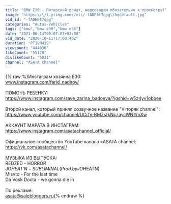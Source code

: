 ```yaml
---
title: "BMW E30 - Питерский дрифт, мерсоводам обязательно к просмотру!"
image: "https:\/\/i.ytimg.com\/vi\/-fADE6t7qpg\/hqdefault.jpg"
vid_id: "-fADE6t7qpg"
categories: "Autos-Vehicles"
tags: ["bmw","bmw e30","bmw e36"]
date: "2021-06-14T09:07:07+03:00"
vid_date: "2020-10-11T17:00:40Z"
duration: "PT18M41S"
viewcount: "444036"
likeCount: "55178"
dislikeCount: "5031"
channel: "ASATA channel"
---
```

{% raw %}Инстаграм хозяина E30:<br />www.instagram.com/farid_nadirov/<br /><br />ПОМОЧЬ РЕБЕНКУ: <br /><a rel="nofollow" target="blank" href="https://www.instagram.com/save_zarina_badoeva/?igshid=w5z4yv1obbee">https://www.instagram.com/save_zarina_badoeva/?igshid=w5z4yv1obbee</a><br /><br />Второй канал, который принял созвучное название &quot;V-торяк channel&quot;:<br /><a rel="nofollow" target="blank" href="https://www.youtube.com/channel/UCrfy-BMZsfkNczaycWNYmXw">https://www.youtube.com/channel/UCrfy-BMZsfkNczaycWNYmXw</a><br /><br />АККАУНТ МАРАТА В ИНСТАГРАМ:<br /><a rel="nofollow" target="blank" href="https://www.instagram.com/asatachannel_official/">https://www.instagram.com/asatachannel_official/</a><br /><br />Официальное сообщество YouTube канала «ASATA channel:<br /><a rel="nofollow" target="blank" href="https://vk.com/asatachannel/">https://vk.com/asatachannel/</a><br /><br />МУЗЫКА ИЗ ВЫПУСКА:<br />REDZED - HORROR<br />JO$HEAT'N -  SUBLIMINAL (Prod. by JO$HEATN)<br />Misvto - For the last time<br />Da Vosk Docta -  we gonna die in<br /><br />По рекламе:<br />asata@salebloggers.ru{% endraw %}
